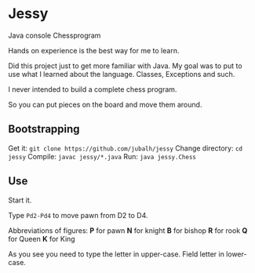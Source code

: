 # Jessy #

Java console Chessprogram

Hands on experience is the best way for me to learn.

Did this project just to get more familiar with Java.
My goal was to put to use what I learned about the language. Classes, Exceptions and such.

I never intended to build a complete chess program.

So you can put pieces on the board and move them around.

## Bootstrapping ##

Get it: `git clone https://github.com/jubalh/jessy`
Change directory: `cd jessy`
Compile: `javac jessy/*.java`
Run: `java jessy.Chess` 

## Use ##

Start it.

Type `Pd2-Pd4`  to move pawn from D2 to D4.

Abbreviations of figures:
__P__ for pawn
__N__ for knight
__B__ for bishop
__R__ for rook
__Q__ for Queen
__K__ for King

As you see you need to type the letter in upper-case.
Field letter in lower-case.
